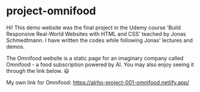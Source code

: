 # project-omnifood

Hi! This demo website was the final project in the Udemy course 'Build Responsive Real-World Websites with HTML and CSS' teached by Jonas Schmedtmann. I have written the codes while following Jonas' lectures and demos.

The Omnifood website is a static page for an imaginary company called Omnifood - a food subscription powered by AI. You may also enjoy seeing it through the link below. 😃

My own link for Omnifood: https://alrho-project-001-omnifood.netlify.app/
